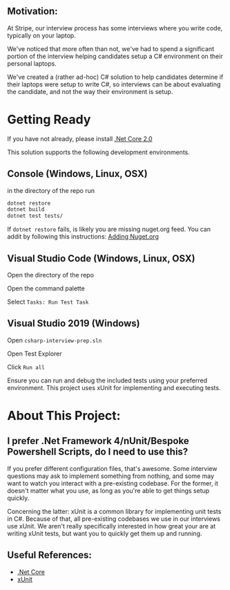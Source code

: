 ## Motivation:

At Stripe, our interview process has some interviews where you write
code, typically on your laptop.

We've noticed that more often than not, we've had to spend a significant
portion of the interview helping candidates setup a C#
environment on their personal laptops.

We've created a (rather ad-hoc) C# solution to help candidates
determine if their laptops were setup to write C#, so interviews can
be about evaluating the candidate, and not the way their environment is
setup.

# Getting Ready

If you have not already, please install [.Net Core 2.0](https://github.com/dotnet/core/blob/master/release-notes/download-archives/2.0.0-download.md)

This solution supports the following  development environments.

## Console (Windows, Linux, OSX)
in the directory of the repo run
```sh
dotnet restore
dotnet build
dotnet test tests/
```

If ```dotnet restore``` fails, is likely you are missing nuget.org feed. You can addit by following this instructions: [Adding Nuget.org](https://docs.microsoft.com/en-us/nuget/resources/nuget-faq#i-don-t-see-nuget-org-in-my-list-of-repositories--how-do-i-get-it-back-)

## Visual Studio Code (Windows, Linux, OSX)
Open the directory of the repo

Open the command palette

Select `Tasks: Run Test Task`

## Visual Studio 2019 (Windows)
Open `csharp-interview-prep.sln`

Open Test Explorer

Click `Run all`

Ensure you can run and debug the included tests using your preferred environment.
This project uses xUnit for implementing and executing tests.

# About This Project:

## I prefer .Net Framework 4/nUnit/Bespoke Powershell Scripts, do I need to use this?

If you prefer different configuration files, that's awesome.
Some interview questions may ask to implement something from nothing,
and some may want to watch you interact with a pre-existing codebase.
For the former, it doesn't matter what you use, as long as you're able
to get things setup quickly.

Concerning the latter: xUnit is a common library for implementing unit
tests in C#.
Because of that, all pre-existing codebases we use in our interviews use
xUnit.
We aren't really specifically interested in how great your are at writing
xUnit tests, but want you to quickly get them up and running.

## Useful References:
- [.Net Core](https://www.microsoft.com/net/core)
- [xUnit](https://xunit.github.io/)
